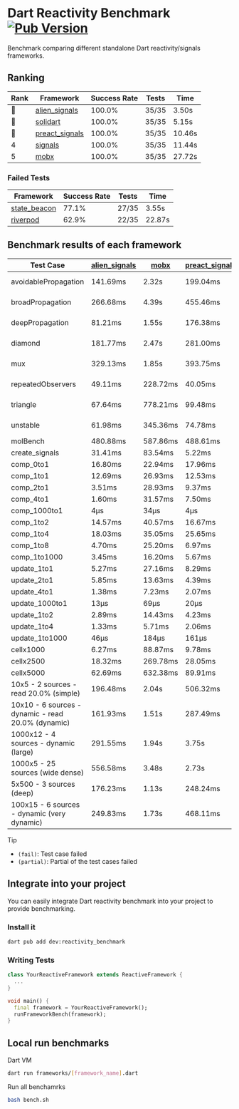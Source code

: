 # Dart Reactivity Benchmark [![Pub Version](https://img.shields.io/pub/v/reactivity_benchmark)](https://pub.dev/packages/reactivity_benchmark)

Benchmark comparing different standalone Dart reactivity/signals frameworks.

## Ranking

<!-- ranking start -->
| Rank | Framework | Success Rate | Tests | Time |
|------|-----------|--------------|-------|------|
| 🥇 | [alien_signals](https://github.com/medz/alien-signals-dart) | 100.0% | 35/35 | 3.50s |
| 🥈 | [solidart](https://github.com/nank1ro/solidart) | 100.0% | 35/35 | 5.15s |
| 🥉 | [preact_signals](https://pub.dev/packages/preact_signals) | 100.0% | 35/35 | 10.46s |
| 4 | [signals](https://github.com/rodydavis/signals.dart) | 100.0% | 35/35 | 11.44s |
| 5 | [mobx](https://github.com/mobxjs/mobx.dart) | 100.0% | 35/35 | 27.72s |

<!-- ranking end -->

### **Failed Tests**

<!-- fail start -->
| Framework | Success Rate | Tests | Time |
|-----------|--------------|-------|------|
| [state_beacon](https://github.com/jinyus/dart_beacon) | 77.1% | 27/35 | 3.55s |
| [riverpod](https://github.com/rrousselGit/riverpod) | 62.9% | 22/35 | 22.87s |

<!-- fail end -->

## Benchmark results of each framework

<!-- test-case start -->
| Test Case | [alien_signals](https://github.com/medz/alien-signals-dart) | [mobx](https://github.com/mobxjs/mobx.dart) | [preact_signals](https://pub.dev/packages/preact_signals) | [riverpod](https://github.com/rrousselGit/riverpod) | [signals](https://github.com/rodydavis/signals.dart) | [solidart](https://github.com/nank1ro/solidart) | [state_beacon](https://github.com/jinyus/dart_beacon) |
|---|---|---|---|---|---|---|---|
| avoidablePropagation | 141.69ms | 2.32s | 199.04ms | 1.43s | 221.87ms | 239.31ms | 157.34ms (fail) |
| broadPropagation | 266.68ms | 4.39s | 455.46ms | 82.43ms (fail) | 470.35ms | 446.30ms | 6.76ms (fail) |
| deepPropagation | 81.21ms | 1.55s | 176.38ms | 1.97s (fail) | 180.39ms | 130.56ms | 145.98ms (fail) |
| diamond | 181.77ms | 2.47s | 281.00ms | 2.65s (fail) | 299.60ms | 320.53ms | 204.07ms (fail) |
| mux | 329.13ms | 1.85s | 393.75ms | 583.67ms (fail) | 418.27ms | 408.41ms | 196.27ms (fail) |
| repeatedObservers | 49.11ms | 228.72ms | 40.05ms | 403.61ms (fail) | 46.24ms | 87.00ms | 52.64ms (fail) |
| triangle | 67.64ms | 778.21ms | 99.48ms | 968.77ms (fail) | 103.93ms | 97.77ms | 80.47ms (fail) |
| unstable | 61.98ms | 345.36ms | 74.78ms | 653.02ms (fail) | 76.05ms | 101.05ms | 341.00ms (fail) |
| molBench | 480.88ms | 587.86ms | 488.61ms | 12.02ms | 486.52ms | 497.48ms | 919μs |
| create_signals | 31.41ms | 83.54ms | 5.22ms | 23.96ms | 25.96ms | 82.00ms | 63.71ms |
| comp_0to1 | 16.80ms | 22.94ms | 17.96ms | 13.86ms | 12.23ms | 27.41ms | 56.11ms |
| comp_1to1 | 12.69ms | 26.93ms | 12.53ms | 20.81ms | 27.11ms | 35.54ms | 57.96ms |
| comp_2to1 | 3.51ms | 28.93ms | 9.37ms | 25.56ms | 14.65ms | 27.65ms | 39.55ms |
| comp_4to1 | 1.60ms | 31.57ms | 7.50ms | 3.59ms | 5.35ms | 16.28ms | 18.67ms |
| comp_1000to1 | 4μs | 34μs | 4μs | 4μs | 5μs | 18μs | 45μs |
| comp_1to2 | 14.57ms | 40.57ms | 16.67ms | 11.66ms | 25.56ms | 22.63ms | 49.37ms |
| comp_1to4 | 18.03ms | 35.05ms | 25.65ms | 24.97ms | 12.48ms | 32.13ms | 47.25ms |
| comp_1to8 | 4.70ms | 25.20ms | 6.97ms | 5.11ms | 6.66ms | 20.02ms | 46.77ms |
| comp_1to1000 | 3.45ms | 16.20ms | 5.67ms | 4.38ms | 4.45ms | 14.35ms | 41.68ms |
| update_1to1 | 5.27ms | 27.16ms | 8.29ms | 84.80ms | 10.24ms | 14.84ms | 6.02ms |
| update_2to1 | 5.85ms | 13.63ms | 4.39ms | 41.56ms | 4.51ms | 7.19ms | 3.08ms |
| update_4to1 | 1.38ms | 7.23ms | 2.07ms | 19.95ms | 2.61ms | 3.60ms | 1.56ms |
| update_1000to1 | 13μs | 69μs | 20μs | 209μs | 25μs | 36μs | 15μs |
| update_1to2 | 2.89ms | 14.43ms | 4.23ms | 42.73ms | 4.51ms | 7.34ms | 3.01ms |
| update_1to4 | 1.33ms | 5.71ms | 2.06ms | 20.72ms | 2.59ms | 3.61ms | 1.54ms |
| update_1to1000 | 46μs | 184μs | 161μs | 129μs | 43μs | 145μs | 414μs |
| cellx1000 | 6.27ms | 88.87ms | 9.78ms | N/A | 9.80ms | 9.37ms | 5.32ms |
| cellx2500 | 18.32ms | 269.78ms | 28.05ms | N/A | 36.23ms | 31.81ms | 28.81ms |
| cellx5000 | 62.69ms | 632.38ms | 89.91ms | N/A | 73.44ms | 104.36ms | 85.94ms |
| 10x5 - 2 sources - read 20.0% (simple) | 196.48ms | 2.04s | 506.32ms | 2.26s | 506.79ms | 318.96ms | 265.41ms |
| 10x10 - 6 sources - dynamic - read 20.0% (dynamic) | 161.93ms | 1.51s | 287.49ms | 1.48s (partial) | 282.48ms | 218.91ms | 200.47ms |
| 1000x12 - 4 sources - dynamic (large) | 291.55ms | 1.94s | 3.75s | 2.57s (partial) | 3.94s | 447.84ms | 359.47ms |
| 1000x5 - 25 sources (wide dense) | 556.58ms | 3.48s | 2.73s | 4.26s | 3.42s | 812.18ms | 513.85ms |
| 5x500 - 3 sources (deep) | 176.23ms | 1.13s | 248.24ms | 1.40s | 223.30ms | 228.51ms | 209.25ms |
| 100x15 - 6 sources - dynamic (very dynamic) | 249.83ms | 1.73s | 468.11ms | 1.81s (partial) | 482.89ms | 333.96ms | 262.94ms |

<!-- test-case end -->

> [!TIP]
> - `(fail)`: Test case failed
> - `(partial)`: Partial of the test cases failed

## Integrate into your project

You can easily integrate Dart reactivity benchmark into your project to provide benchmarking.

### Install it

```bash
dart pub add dev:reactivity_benchmark
```

### Writing Tests

```dart
class YourReactiveFramework extends ReactiveFramework {
  ...
}

void main() {
  final framework = YourReactiveFramework();
  runFrameworkBench(framework);
}
```

## Local run benchmarks

Dart VM
```bash
dart run frameworks/[framework_name].dart
```

Run all benchamrks
```bash
bash bench.sh
```
